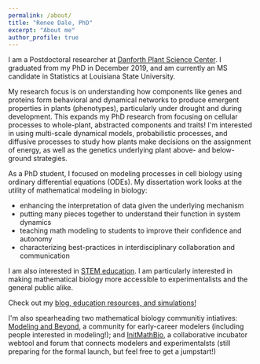 ```yaml
---
permalink: /about/
title: "Renee Dale, PhD"
excerpt: "About me"
author_profile: true
---
```

I am a Postdoctoral researcher at [Danforth Plant Science Center](https://www.danforthcenter.org/). I graduated from my PhD in December 2019, and am currently an MS candidate in Statistics at Louisiana State University. 

My research focus is on understanding how components like genes and proteins form behavioral and dynamical networks to produce emergent properties in plants (phenotypes), particularly under drought and during development. This expands my PhD research from focusing on cellular processes to whole-plant, abstracted components and traits! I'm interested in using multi-scale dynamical models, probabilistic processes, and diffusive processes to study how plants make decisions on the assignment of energy, as well as the genetics underlying plant above- and below-ground strategies. 

As a PhD student, I focused on modeling processes in cell biology using ordinary differential equations (ODEs). My dissertation work looks at the utility of mathematical modeling in biology: 
* enhancing the interpretation of data given the underlying mechanism
* putting many pieces together to understand their function in system dynamics
* teaching math modeling to students to improve their confidence and autonomy
* characterizing best-practices in interdisciplinary collaboration and communication

I am also interested in [STEM education](https://rdale1.github.io/teaching/). I am particularly interested in making mathematical biology more accessible to experimentalists and the general public alike.

Check out my [blog, education resources, and simulations!](https://iambecomecomputational.wordpress.com/)

I'm also spearheading two mathematical biology communitiy intiatives: [Modeling and Beyond](https://amoghpj.github.io/modeling-and-beyond/), a community for early-career modelers (including people interested in modeling!); and [InitMathBio](https://initmathbio.com), a collaborative incubator webtool and forum that connects modelers and experimentalsts (still preparing for the formal launch, but feel free to get a jumpstart!) 
